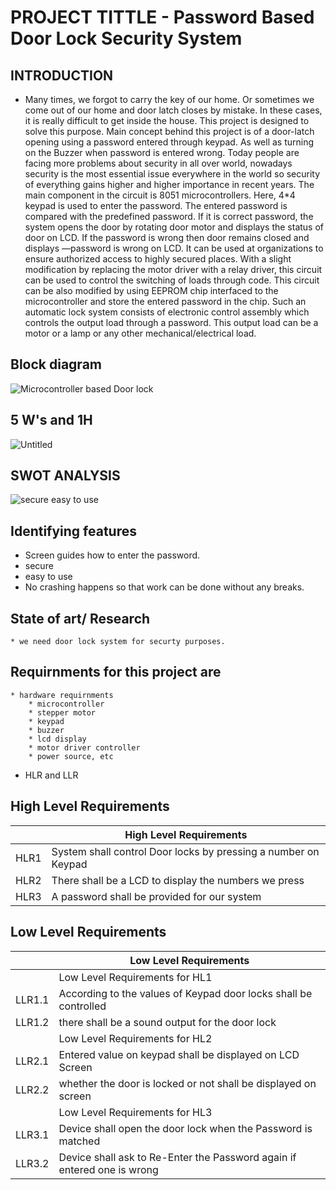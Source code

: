 # PROJECT TITTLE - Password Based Door Lock Security System
## INTRODUCTION
  * Many times, we forgot to carry the key of our home. Or sometimes we come out of our home and door latch closes by mistake. In these cases, it is really difficult to get inside the house. This project is designed to solve this purpose. Main concept behind this project is of a door-latch opening using a password entered through keypad. As well as turning on the Buzzer when password is entered wrong. Today people are facing more problems about security in all over world, nowadays security is the most
essential issue everywhere in the world so security of everything gains higher and higher importance in recent years. The main component in the circuit is 8051 microcontrollers. Here, 4*4 keypad is used to enter the password. The entered password is compared with the predefined password. If it is correct password, the
system opens the door by rotating door motor and displays the status of door on LCD. If the password is wrong then door remains closed and displays ―password
is wrong on LCD. It can be used at organizations to ensure authorized access to highly secured places. With a slight modification by replacing the motor driver with a relay driver, this circuit can be used to control the switching of loads through code. This circuit can be also modified by using EEPROM chip interfaced to the microcontroller and store the entered password in the chip. Such an automatic lock system consists of electronic control assembly which controls the output load through a password. This output load can be a motor or a lamp or any other mechanical/electrical load.


## Block diagram
![Microcontroller based Door lock](https://user-images.githubusercontent.com/98838252/155738896-63c8769b-eabb-4b7d-9cb2-e6147f2f9619.jpg)

## 5 W's and 1H

![Untitled](https://user-images.githubusercontent.com/98838252/155832029-19cdb5eb-2e56-4b7a-8d3d-83cf0ec14cbf.png)

 
## SWOT ANALYSIS
  
  ![secure easy to use](https://user-images.githubusercontent.com/98838252/154832932-4fa8d460-b509-4033-8ea6-4c391959d7f5.jpg)

## Identifying features
   * Screen guides how to enter the password.
   * secure
   * easy to use
   * No crashing happens so that work can be done without any breaks.
## State of art/ Research
    * we need door lock system for securty purposes.


## Requirnments for this project are
    
    * hardware requirnments
        * microcontroller
        * stepper motor
        * keypad
        * buzzer
        * lcd display
        * motor driver controller
        * power source, etc
    
   * HLR and LLR 
    
## High Level Requirements 
|  | High Level Requirements |
|:----|-------------------------|
| HLR1 |	System shall control Door locks by pressing a number on Keypad |
| HLR2 |	There shall be a LCD to display the numbers we press |
| HLR3 |	A password shall be provided for our system |

## Low Level Requirements
|  |Low Level Requirements |
|:----|-------------------------|
| |	Low Level Requirements for HL1	 |
| LLR1.1 |	According to the values of Keypad door locks shall be controlled		 |
| LLR1.2 |	there shall be a sound output for the door lock |	 |
||	Low Level Requirements for HL2 |
|LLR2.1|	Entered value on keypad shall be displayed on LCD Screen|
|LLR2.2 |whether the door is locked or not shall be displayed on screen|
|  |	Low Level Requirements for HL3		|
| LLR3.1|	Device shall open the door lock when the Password is matched		 |
| LLR3.2	|Device shall ask to Re-Enter the Password again if entered one is wrong		 |



        

        
